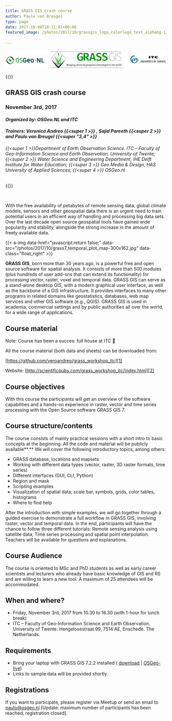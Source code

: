 ```yaml
---
title: GRASS GIS crash course
author: Paulo van Breugel
type: page
date: 2017-10-08T18:11:01+00:00
featured_image: /photos/2017/10/grassgis_logo_colorlogo_text_alphabg-117x150.png

---
```

<!-- <img loading="lazy" class="size-large wp-image-1675 aligncenter" src="/photos/2017/10/GRASSLOGO-1024x115.png" alt="" width="900" height="101" srcset="/photos/2017/10/GRASSLOGO-1024x115.png 1024w, /photos/2017/10/GRASSLOGO-300x34.png 300w, /photos/2017/10/GRASSLOGO-768x87.png 768w, /photos/2017/10/GRASSLOGO-150x17.png 150w" sizes="(max-width: 900px) 100vw, 900px" /> -->
![ ](/photos/2017/10/GRASSLOGO-1024x115.png)

{{<div-center-open>}}
## GRASS GIS crash course
### November 3rd, 2017
#### _Organized by: OSGeo.NL and ITC_
#### _Trainers: Veronica Andreo {{<super 1 >}} , Sajid Pareeth {{<super 2 >}} and Paulo van Breugel {{<super "3,4" >}}_

###### _{{<super 1 >}}Department of Earth Observation Science. ITC &#8211; Faculty of Geo-Information Science and Earth Observation. University of Twente; {{<super 2 >}} Water Science and Engineering Department, IHE Delft Institute for Water Education; {{<super 3 >}} Geo Media & Design, HAS University of Applied Sciences; {{<super 4 >}} OSGeo.nl_
{{<div-center-close>}}

&nbsp;

With the free availability of petabytes of remote sensing data, global climate models, sensors and other geospatial data there is an urgent need to train potential users in an efficient way of handling and processing big data sets. Over the last decade open source geospatial tools have gained wide popularity and stability, alongside the strong increase in the amount of freely available data.

<!-- <img loading="lazy" class="wp-image-1684 alignright" src="/photos/2017/10/grass7_temporal_plot_map-1024x553.jpg" alt="" width="450" height="243" srcset="/photos/2017/10/grass7_temporal_plot_map.jpg 1024w, /photos/2017/10/grass7_temporal_plot_map-300x162.jpg 300w, /photos/2017/10/grass7_temporal_plot_map-768x415.jpg 768w, /photos/2017/10/grass7_temporal_plot_map-150x81.jpg 150w" sizes="(max-width: 450px) 100vw, 450px" />  -->
{{< a-img data-href="javascript:return false;" data-src="/photos/2017/10/grass7_temporal_plot_map-300x162.jpg" data-class="float_right" >}}

**GRASS GIS**, born more than 30 years ago, is a powerful free and open source software for spatial analysis. It consists of more than 500 modules (plus hundreds of user add-ons that can extend its functionality) for processing vector, raster, voxel and temporal data. GRASS GIS can serve as a stand-alone desktop GIS, with a modern graphical user interface, as well as the backbone of a GIS infrastructure. It provides interfaces to many other programs in related domains like geostatistics, databases, web map services and other GIS software (e.g., QGIS). GRASS GIS is used in academia, commercial settings and by public authorities all over the world, for a wide range of applications.

## Course material

Note: Course has been a succes: full house at ITC 🙂

All the course material (both data and sheets) can be downloaded from:

[https://github.com/veroandreo/grass_workshop_itc][1]

Website: [http://scientificpubs.com/grass_workshop_itc/index.html][2]

## Course objectives

With this course the participants will get an overview of the software capabilities and a hands-on experience in raster, vector and time series processing with the Open Source software GRASS GIS 7.

## Course structure/contents

The course consists of mainly practical sessions with a short intro to basic concepts at the beginning. All the code and material will be publicly available**.** We will cover the following introductory topics, among others:

  * GRASS database, locations and mapsets
  * Working with different data types (vector, raster, 3D raster formats, time series)
  * Different interfaces (GUI, CLI, Python)
  * Region and mask
  * Scripting examples
  * Visualization of spatial data; scale bar, symbols, grids, color tables, histograms
  * Where to find help

After the introduction with simple examples, we will go together through a guided exercise to demonstrate a full workflow in GRASS GIS, involving raster, vector and temporal data. In the end, participants will have the chance to follow three different tutorials: Remote sensing analysis using satellite data, Time series processing and spatial point interpolation. Teachers will be available for questions and explanations.

## Course Audience

The course is oriented to MSc and PhD students as well as early career scientists and lecturers who already have basic knowledge of GIS and RS and are willing to learn a new tool. A maximum of 25 attendees will be accommodated.

## When and where?

  * Friday, November 3rd, 2017 from 10.30 to 16.30 (with 1-hour for lunch break)
  * ITC &#8211; Faculty of Geo-Information Science and Earth Observation. University of Twente. Hengelosestraat 99, 7514 AE, Enschede. The Netherlands.

## Requirements

  * Bring your laptop with GRASS GIS 7.2.2 installed ( [download][3] | [OSGeo-live][4])
  * Links to sample data will be provided shortly.

## Registrations

If you want to participate, please register via Meetup or send an email to paulo@osgeo.nl [Update: maximum number of participants has been reached, registration closed].

 [1]: https://github.com/veroandreo/grass_workshop_itc
 [2]: http://scientificpubs.com/grass_workshop_itc/index.html
 [3]: https://grass.osgeo.org/download/software/
 [4]: https://live.osgeo.org/en/quickstart/virtualization_quickstart.html
